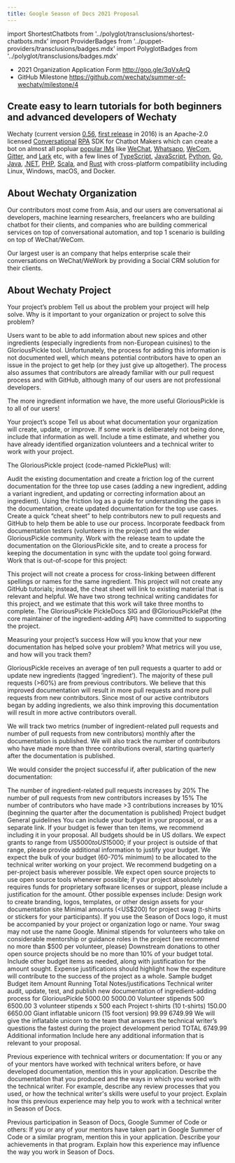```yaml
---
title: Google Season of Docs 2021 Proposal
---
```


import ShortestChatbots from '../polyglot/transclusions/shortest-chatbots.mdx'
import ProviderBadges   from '../puppet-providers/transclusions/badges.mdx'
import PolyglotBadges   from '../polyglot/transclusions/badges.mdx'

- 2021 Organization Application Form <http://goo.gle/3qVxArQ>
- GitHub Milestone <https://github.com/wechaty/summer-of-wechaty/milestone/4>

## Create easy to learn tutorials for both beginners and advanced developers of Wechaty

Wechaty (current version [0.56](https://wechaty.js.org/2021/01/25/wechaty-0.56-released/), [first release](https://wechaty.js.org/2016/12/03/welcome-to-wechaty/) in 2016) is an Apache-2.0 licensed [Conversational](#conversational) [RPA](#rpa) SDK for Chatbot Makers which can create a bot on almost all popluar [popular IMs](../puppet-providers/overview.mdx) like [WeChat](../puppet-providers/wechat.md), [Whatsapp](../puppet-providers/whatsapp.md), [WeCom](../puppet-services/wxwork), [Gitter](../puppet-providers/gitter.md), and [Lark](../puppet-providers/lark.md) etc, with a few lines of [TypeScript](../polyglot/typescript/overview.md), [JavaScript](../polyglot/typescript/overview.md), [Python](../polyglot/python/overview.md), [Go](../polyglot/go/overview.md), [Java](../polyglot/java/overview.md), [.NET](../polyglot/dotnet/overview.md), [PHP](../polyglot/php/overview.md), [Scala](../polyglot/scala/overview.md), and [Rust](../polyglot/rust/overview.md) with cross-platform compatibility including Linux, Windows, macOS, and Docker.

## About Wechaty Organization

Our contributors most come from Asia, and our users are conversational ai developers, machine learning researchers, freelancers who are building chatbot for their clients, and companies who are building commerical services on top of conversational automation, and top 1 scenario is building on top of WeChat/WeCom.

Our largest user is an company that helps enterprise scale their conversations on WeChat/WeWork by providing a Social CRM solution for their clients.

## About Wechaty Project

Your project’s problem
Tell us about the problem your project will help solve. Why is it important to your organization or project to solve this problem?

Users want to be able to add information about new spices and other ingredients (especially ingredients from non-European cuisines) to the GloriousPickle tool. Unfortunately, the process for adding this information is not documented well, which means potential contributors have to open an issue in the project to get help (or they just give up altogether). The process also assumes that contributors are already familiar with our pull request process and with GitHub, although many of our users are not professional developers.

The more ingredient information we have, the more useful GloriousPickle is to all of our users!

Your project’s scope
Tell us about what documentation your organization will create, update, or improve. If some work is deliberately not being done, include that information as well. Include a time estimate, and whether you have already identified organization volunteers and a technical writer to work with your project.

The GloriousPickle project (code-named PicklePlus) will:

Audit the existing documentation and create a friction log of the current documentation for the three top use cases (adding a new ingredient, adding a variant ingredient, and updating or correcting information about an ingredient).
Using the friction log as a guide for understanding the gaps in the documentation, create updated documentation for the top use cases.
Create a quick “cheat sheet” to help contributors new to pull requests and GitHub to help them be able to use our process.
Incorporate feedback from documentation testers (volunteers in the project) and the wider GloriousPickle community.
Work with the release team to update the documentation on the GloriousPickle site, and to create a process for keeping the documentation in sync with the update tool going forward.
Work that is out-of-scope for this project:

This project will not create a process for cross-linking between different spellings or names for the same ingredient.
This project will not create any GitHub tutorials; instead, the cheat sheet will link to existing material that is relevant and helpful.
We have two strong technical writing candidates for this project, and we estimate that this work will take three months to complete. The GloriousPickle PickleDocs SIG and @GloriousPicklePat (the core maintainer of the ingredient-adding API) have committed to supporting the project.

Measuring your project’s success
How will you know that your new documentation has helped solve your problem? What metrics will you use, and how will you track them?

GloriousPickle receives an average of ten pull requests a quarter to add or update new ingredients (tagged ‘ingredient’). The majority of these pull requests (>60%) are from previous contributors. We believe that this improved documentation will result in more pull requests and more pull requests from new contributors. Since most of our active contributors began by adding ingredients, we also think improving this documentation will result in more active contributors overall.

We will track two metrics (number of ingredient-related pull requests and number of pull requests from new contributors) monthly after the documentation is published. We will also track the number of contributors who have made more than three contributions overall, starting quarterly after the documentation is published.

We would consider the project successful if, after publication of the new documentation:

The number of ingredient-related pull requests increases by 20%
The number of pull requests from new contributors increases by 15%
The number of contributors who have made >3 contributions increases by 10% (beginning the quarter after the documentation is published)
Project budget
General guidelines
You can include your budget in your proposal, or as a separate link. If your budget is fewer than ten items, we recommend including it in your proposal.
All budgets should be in US dollars. We expect grants to range from US$5000 to US$15000; if your project is outside of that range, please provide additional information to justify your budget.
We expect the bulk of your budget (60-70% minimum) to be allocated to the technical writer working on your project. We recommend budgeting on a per-project basis wherever possible.
We expect open source projects to use open source tools whenever possible; if your project absolutely requires funds for proprietary software licenses or support, please include a justification for the amount.
Other possible expenses include:
Design work to create branding, logos, templates, or other design assets for your documentation site
Minimal amounts (<US$200) for project swag (t-shirts or stickers for your participants). If you use the Season of Docs logo, it must be accompanied by your project or organization logo or name. Your swag may not use the name Google.
Minimal stipends for volunteers who take on considerable mentorship or guidance roles in the project (we recommend no more than $500 per volunteer, please)
Downstream donations to other open source projects should be no more than 10% of your budget total.
Include other budget items as needed, along with justification for the amount sought. Expense justifications should highlight how the expenditure will contribute to the success of the project as a whole.
Sample budget
Budget item	Amount	Running Total	Notes/justifications
Technical writer audit, update, test, and publish new documentation of ingredient-adding process for GloriousPickle	5000.00	5000.00	
Volunteer stipends	500	6500.00	3 volunteer stipends x 500 each
Project t-shirts (10 t-shirts)	150.00	6650.00	
Giant inflatable unicorn (15 foot version)	99.99	6749.99	We will give the inflatable unicorn to the team that answers the technical writer’s questions the fastest during the project development period
TOTAL		6749.99	
Additional information
Include here any additional information that is relevant to your proposal.

Previous experience with technical writers or documentation: If you or any of your mentors have worked with technical writers before, or have developed documentation, mention this in your application. Describe the documentation that you produced and the ways in which you worked with the technical writer. For example, describe any review processes that you used, or how the technical writer's skills were useful to your project. Explain how this previous experience may help you to work with a technical writer in Season of Docs.

Previous participation in Season of Docs, Google Summer of Code or others: If you or any of your mentors have taken part in Google Summer of Code or a similar program, mention this in your application. Describe your achievements in that program. Explain how this experience may influence the way you work in Season of Docs.
